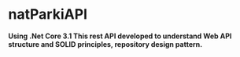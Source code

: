 # natParkiAPI
<b>Using .Net Core 3.1<b>
This rest API developed to understand Web API structure and SOLID principles, repository design pattern.
